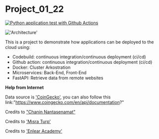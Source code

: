 # Project_01_22

[![Python application test with Github Actions](https://github.com/HarTigran/Project_01_22/actions/workflows/main.yml/badge.svg)](https://github.com/HarTigran/Project_01_22/actions/workflows/main.yml)

!['Architecture'](https://github.com/HarTigran/Project_01_22/blob/main/Arch.jpg)


This is a project to demonstrate how applications can be deployed to the cloud using:

- Codebuild: continuous integration/continuous deployment (ci/cd) 
- Github action: continuous integration/continuous deployment (ci/cd) 
- Docker: Cluster Arkostration
- Microservices: Back-End, Front-End
- FastAPI: Retrieve data from remote websites




**Help from Internet**

Data source is ['CoinGecko'](https://www.coingecko.com/en/api/documentation?), you can also follow this link:"https://www.coingecko.com/en/api/documentation?"

Credits to ["Chanin Nantasenamat"](http://youtube.com/dataprofessor)

Credits to ['Mısra Turp'](https://www.youtube.com/watch?v=VZ_tS4F6P2A)

Credits to ['Enlear Academy'](https://www.youtube.com/watch?v=aa3gGwJpCro&t=1424s)


